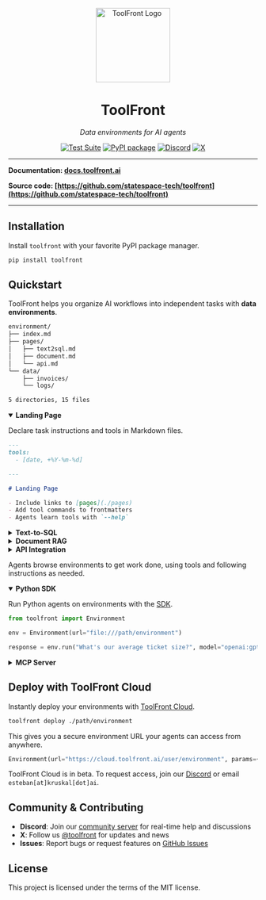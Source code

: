 <p align="center">
  <a href="https://github.com/statespace-tech/toolfront">
    <img src="https://raw.githubusercontent.com/statespace-tech/toolfront/main/docs/assets/images/logo.png" width="150" alt="ToolFront Logo">
  </a>
</p>

<div align="center">

# ToolFront

*Data environments for AI agents*

[![Test Suite](https://github.com/statespace-tech/toolfront/actions/workflows/test.yml/badge.svg)](https://github.com/statespace-tech/toolfront/actions/workflows/test.yml)
[![PyPI package](https://img.shields.io/pypi/v/toolfront?color=%2334D058&label=pypi%20package)](https://pypi.org/project/toolfront/)
[![Discord](https://img.shields.io/discord/1323415085011701870?label=Discord&logo=discord&logoColor=white&style=flat-square)](https://discord.gg/rRyM7zkZTf)
[![X](https://img.shields.io/badge/Statespace-black?style=flat-square&logo=x&logoColor=white)](https://x.com/statespace_tech)

</div>

---

**Documentation: [docs.toolfront.ai](http://docs.toolfront.ai/)**

**Source code: [https://github.com/statespace-tech/toolfront](https://github.com/statespace-tech/toolfront)**

---

## Installation

Install `toolfront` with your favorite PyPI package manager.

```bash
pip install toolfront
```

## Quickstart

ToolFront helps you organize AI workflows into independent tasks with **data environments**.

```bash
environment/
├── index.md
├── pages/
│   ├── text2sql.md
│   ├── document.md
│   └── api.md
└── data/
    ├── invoices/
    └── logs/

5 directories, 15 files
```

<details open>
<summary><b>Landing Page</b></summary>

Declare task instructions and tools in Markdown files.

```markdown
---
tools:
  - [date, +%Y-%m-%d]

---

# Landing Page

- Include links to [pages](./pages)
- Add tool commands to frontmatters
- Agents learn tools with `--help`
```

</details>

<details>
<summary><b>Text-to-SQL</b></summary>

Create text-to-SQL tasks with ToolFront's built-in [database CLI](https://docs.toolfront.ai/pages/database_cli/).

```markdown
---
tools:
  - [toolfront, database, $DB_URL]

---

# Text-to-SQL

- Add database metadata and context
- Agents can list and inspect tables
- All queries are read-only
```

</details>

<details>
<summary><b>Document RAG</b></summary>

Retrieve information from data files like `.txt`, `.csv`, and `.json`.

```markdown
---
tools:
  - [python, extract.py]

---

# Document RAG

- Add data files and descriptions
- Agents read and search documents
- Use custom tools to process data
```

</details>

<details>
<summary><b>API Integration</b></summary>

Fetch live data with calls to external APIs.

```markdown
---
tools:
  - [curl, "https://api.com/v1/user"]

---

# API Integration

- Define API endpoints as tools
- Pass env `$VARS` for secrets
- Agents fetch live external data
```

</details>

Agents browse environments to get work done, using tools and following instructions as needed.

<details open>
<summary><b>Python SDK</b></summary>

Run Python agents on environments with the [SDK](https://docs.toolfront.ai/pages/python_sdk/).

```python
from toolfront import Environment

env = Environment(url="file:///path/environment")

response = env.run("What's our average ticket size?", model="openai:gpt-5")
```

</details>

<details>
<summary><b>MCP Server</b></summary>

Connect your own agents to environments with the [MCP Server](https://docs.toolfront.ai/pages/mcp_server/).

```json
{
  "mcpServers": {
    "toolfront": {
      "command": "uvx",
      "args": ["toolfront", "mcp", "file:///path/environment"]
    }
  }
}
```

</details>

## Deploy with ToolFront Cloud

Instantly deploy your environments with [ToolFront Cloud](https://docs.toolfront.ai/pages/toolfront_cloud/).

```bash
toolfront deploy ./path/environment
```

This gives you a secure environment URL your agents can access from anywhere.

```python
Environment(url="https://cloud.toolfront.ai/user/environment", params={"API_KEY": ...})
```

ToolFront Cloud is in beta. To request access, join our [Discord](https://discord.gg/rRyM7zkZTf) or email `esteban[at]kruskal[dot]ai`.


## Community & Contributing

- **Discord**: Join our [community server](https://discord.gg/rRyM7zkZTf) for real-time help and discussions
- **X**: Follow us [@toolfront](https://x.com/toolfront) for updates and news
- **Issues**: Report bugs or request features on [GitHub Issues](https://github.com/statespace-tech/toolfront/issues)

## License

This project is licensed under the terms of the MIT license.